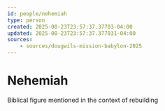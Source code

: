 ```yaml
---
id: people/nehemiah
type: person
created: 2025-08-23T23:57:37.37703-04:00
updated: 2025-08-23T23:57:37.377031-04:00
sources:
    - sources/dougwils-mission-babylon-2025
---
```


# Nehemiah

Biblical figure mentioned in the context of rebuilding

